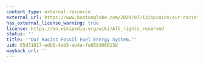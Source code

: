 ```yaml
---
content_type: external-resource
external_url: https://www.bostonglobe.com/2020/07/13/opinion/our-racist-fossil-fuel-energy-system/
has_external_license_warning: true
license: https://en.wikipedia.org/wiki/All_rights_reserved
status: ''
title: '"Our Racist Fossil Fuel Energy System."'
uid: 05d31017-edb0-4ab5-ab4a-fe658d66613d
wayback_url: ''
---
```

